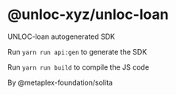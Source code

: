 # @unloc-xyz/unloc-loan

UNLOC-loan autogenerated SDK

Run `yarn run api:gen` to generate the SDK

Run `yarn run build` to compile the JS code

By @metaplex-foundation/solita
